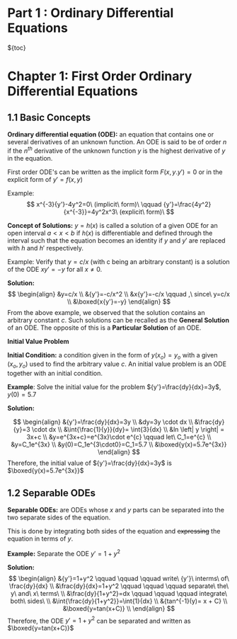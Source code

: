 # Part 1 : Ordinary Differential Equations

${toc}

# Chapter 1: First Order Ordinary Differential Equations

## 1.1 Basic Concepts

__Ordinary differential equation (ODE):__ an equation that contains one or
several derivatives of an unknown function. An ODE is said to be of order $n$ if
the $n^{th}$ derivative of the unknown function $y$ is the highest derivative of
$y$ in the equation.

First order ODE's can be written as the implicit form $F(x,y.{y'})=0$ or in the explicit form of ${y'}=f(x,y)$

Example:
$$
x^{-3}{y'}-4y^2=0\ (implicit\ form)\ \qquad {y'}=\frac{4y^2}{x^{-3}}=4y^2x^3\ (explicit\ form)\
$$

__Concept of Solutions:__
$y=h(x)$ is called a solution of a given ODE for an open interval $a < x < b$ if $h(x)$ is differentiable and defined through the interval such that the equation becomes an identity if $y$ and $y'$ are replaced with $h$ and $h'$ respectively.

Example: Verify that $y=c/x$ (with c being an arbitrary constant) is a solution of the ODE $x{y'}=-y$ for all $x \neq 0$.

__Solution:__
$$
\begin{align}
&y=c/x \\
&{y'}=-c/x^2 \\
&x{y'}=-c/x \qquad ,\ since\ y=c/x \\
&\boxed{x{y'}=-y}
\end{align}
$$
From the above example, we observed that the solution contains an arbitrary
constant $c$. Such solutions can be recalled as the __General Solution__ of
an ODE. The opposite of this is a __Particular Solution__ of an ODE.

__Initial Value Problem__

__Initial Condition:__ a condition given in the form of $y(x_o)=y_o$ with a given $(x_o,y_o)$ used to find the arbitrary value $c$.
An initial value problem is an ODE together with an initial condition.

__Example__: Solve the initial value for the problem ${y'}=\frac{dy}{dx}=3y$,$\quad y(0)=5.7$

__Solution:__

$$
\begin{align}
&{y'}=\frac{dy}{dx}=3y \\
&dy=3y \cdot dx \\
&\frac{dy}{y}=3 \cdot dx \\
&\int{\frac{1}{y}}{dy}= \int{3}{dx} \\
&ln \left| y \right| = 3x+c \\
&y=e^{3x+c}=e^{3x}\cdot e^{c} \qquad let\ C_1=e^{c} \\
&y=C_1e^{3x} \\
&y(0)=C_1e^{3\cdot0}=C_1=5.7 \\
&\boxed{y(x)=5.7e^{3x}}
\end{align}
$$
Therefore, the initial value of ${y'}=\frac{dy}{dx}=3y$ is $\boxed{y(x)=5.7e^{3x}}$

## 1.2 Separable ODEs

__Separable ODEs:__ are ODEs whose $x$ and $y$ parts can be separated into the two separate sides of the equation.

This is done by integrating both sides of the equation and ~~expressing~~  the equation in terms of $y$.

__Example:__ Separate the ODE ${y'}=1+y^2$

__Solution:__
$$
\begin{align}
&{y'}=1+y^2 \qquad \qquad \qquad write\ {y'}\ interms\ of\ \frac{dy}{dx}  \\
&\frac{dy}{dx}=1+y^2 \qquad \qquad \qquad separate\ the\ y\ and\ x\ terms\ \\
&\frac{dy}{1+y^2}=dx  \qquad \qquad \qquad integrate\ both\ sides\  \\
&\int{\frac{dy}{1+y^2}}=\int{1}{dx} \\
&{tan^{-1}(y)= x + C} \\
&\boxed{y=tan(x+C)} \\
\end{align}
$$
Therefore, the ODE ${y'}=1+y^2$ can be separated and written as $\boxed{y=tan(x+C)}$
